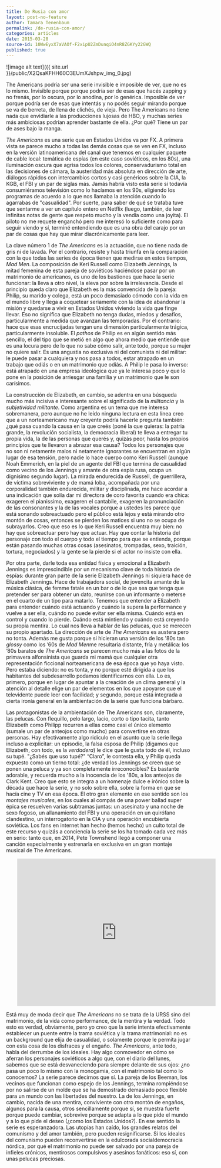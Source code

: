 ```yaml
---
title: De Rusia con amor
layout: post-no-feature
author: Tamara Tenenbaum
permalink: /de-rusia-con-amor/
categories: articles
date: 2015-03-28
source-id: 10WwEyxX7aVAOf-F2xipU2ZmDunqiO4nR8ZGKYy22GWQ
published: true
---
```

![image alt text]({{ site.url }}/public/X2QsaKFHH60O3EUmXJshpw_img_0.jpg)

The Americans podría ser una serie invisible e imposible de ver, que no es lo mismo. Invisible porque porque podría ser de esas que hacés zapping y no frenás, por lo oscura, por lo anodina, por lo genérica. Imposible de ver porque podría ser de esas que intentás y no podés seguir mirando porque se va de berreta, de llena de clichés, de vieja. Pero The Americans no tiene nada que envidiarle a las producciones lujosas de HBO, y muchas series más ambiciosas podrían aprender bastante de ella. ¿Por qué? Tiene un par de ases bajo la manga.

*The Americans* es una serie que en Estados Unidos va por FX. A primera vista se parece mucho a todas las demás cosas que se ven en FX, incluso en la versión latinoamericana del canal que tenemos en cualquier paquete de cable local: temática de espías (en este caso soviéticos, en los 80s), una iluminación oscura que agrisa todos los colores, conservadurismo total en las decisiones de cámara, la austeridad más absoluta en dirección de arte, diálogos rápidos con intercambios cortos y casi genéricos sobre la CIA, la KGB, el FBI y un par de siglas más. Jamás habría visto esta serie si todavía consumiéramos televisión como lo hacíamos en los 90s, eligiendo los programas de acuerdo a lo que nos llamaba la atención cuando lo agarrabas de "casualidad". Por suerte, para saber de qué se trataba tuve que sentarme a ver un capítulo entero en Netflix (luego, también, de leer infinitas notas de gente que respeto mucho y la vendía como una joyita). El piloto no me requete enganchó pero me interesó lo suficiente como para seguir viendo y sí, terminé entendiendo que es una obra del carajo por un par de cosas que hay que mirar diacrónicamente para leer.

La clave número 1 de *The Americans* es la actuación, que no tiene nada de gris ni de lavada. Por el contrario, resiste y hasta triunfa en la comparación con la que todas las series de época tienen que medirse en estos tiempos, *Mad Men*. La composición de Keri Russell como Elizabeth Jennings, la mitad femenina de esta pareja de soviéticos haciéndose pasar por un matrimonio de americanos, es uno de los bastiones que hace la serie funcionar: la lleva a otro nivel, la eleva por sobre la irrelevancia. Desde el principio queda claro que Elizabeth es la más convencida de la pareja: Philip, su marido y colega, está un poco demasiado cómodo con la vida en el mundo libre y llega a coquetear seriamente con la idea de abandonar la misión y quedarse a vivir en Estados Unidos viviendo la vida que finge llevar. Eso no significa que Elizabeth no tenga dudas, miedos y desafíos, particularmente a medida que avanzan las temporadas. Por el contrario: hace que esas encrucijadas tengan una dimensión particularmente trágica, particularmente insoluble. El *pathos* de Philip es en algún sentido más sencillo, el del tipo que se metió en algo que ahora medio que entiende que es una locura pero de lo que no sabe cómo salir, ante todo, porque su mujer no quiere salir. Es una angustia no exclusiva ni del comunista ni del militar: le puede pasar a cualquiera y nos pasa a todos, estar atrapado en un trabajo que odiás o en un matrimonio que odiás. A Philip le pasa lo inverso: está atrapado en una empresa ideológica que ya le interesa poco y que lo pone en la posición de arriesgar una familia y un matrimonio que le son carísimos.

La construcción de Elizabeth, en cambio, se adentra en una búsqueda mucho más incisiva e interesante sobre el significado de la *militancia* y la *subjetividad militante*. Como argentina es un tema que me interesa sobremanera, pero aunque no he leído ninguna lectura en esta línea creo que a un norteamericano muy creyente podría hacerle pregunta también: ¿qué pasa cuando la causa en la que creés (poné la que quieras: la patria grande, la revolución socialista, la democracia liberal) te lleva a entregar tu propia vida, la de las personas que querés y, quizás peor, hasta los propios principios que te llevaron a abrazar esa causa? Todos los personajes que no son ni netamente malos ni netamente ignorantes se encuentran en algún lugar de esa tensión, pero nadie lo hace cuerpo como Keri Russell (aunque Noah Emmerich, en la piel de un agente del FBI que termina de casualidad como vecino de los Jennings y amante de otra espía rusa, ocupa un dignísimo segundo lugar). La mirada endurecida de Russell, de guerrillera, de víctima sobreviviente y de mamá loba, acompañada por una corporalidad también endurecida, militar y disciplinada, me hace acordar a una indicación que solía dar mi directora de coro favorita cuando era chica: exageren el pianissimo, exageren el cantabile, exageren la pronunciación de las consonantes y la de las vocales porque a ustedes les parece que está sonando sobreactuado pero el público está lejos y está mirando otro montón de cosas, entonces se pierden los matices si uno no se ocupa de subrayarlos. Creo que eso es lo que Keri Russell encuentra muy bien: no hay que sobreactuar pero hay que actuar. Hay que contar la historia del personaje con todo el cuerpo y todo el tiempo para que se entienda, porque están pasando muchas otras cosas (asesinatos, trompadas, sexo, traición, tortura, negociados) y la gente se la pierde si el actor no insiste con ella.

Por otra parte, darle toda esa entidad física y emocional a Elizabeth Jennings es imprescindible por un mecanismo clave de toda historia de espías: durante gran parte de la serie Elizabeth Jennings ni siquiera hace de Elizabeth Jennings. Hace de trabajadora social, de jovencita amante de la música clásica, de femme fatale en un bar o de lo que sea que tenga que pretender ser para obtener un dato, reunirse con un informante o meterse en el cuarto de un tipo para matarlo. Tenemos que entender a Elizabeth para entender cuándo está actuando y cuándo la supera la performance y vuelve a ser ella, cuándo no puede evitar ser ella misma. Cuándo está en control y cuando lo pierde. Cuándo está mintiendo y cuándo está creyendo su propia mentira. Lo cual nos lleva a hablar de las pelucas, que se merecen su propio apartado. La dirección de arte de *The Americans* es austera pero no tonta. Además me gusta porque si hicieran una versión de los '80s tan *glossy* como los ’60s de *Mad Men*me resultaría distante, fría y metálica: los ’80s baratos de *The Americans* se parecen mucho más a las fotos de la primavera alfonsinista que guarda mi mamá que cualquier otra representación ficcional norteamericana de esa época que yo haya visto. Pero estaba diciendo: no es tonta, y no porque esté dirigida a que los habitantes del subdesarrollo podamos identificarnos con ella. Lo es, primero, porque en lugar de apuntar a la creación de un clima general y la atención al detalle elige un par de elementos en los que apoyarse que el televidente puede leer con facilidad; y segundo, porque está integrada a cierta ironía general en la ambientación de la serie que funciona bárbaro.

Las protagonistas de la ambientación de The Americans son, claramente, las pelucas. Con flequillo, pelo largo, lacio, corto o tipo tacita, tanto Elizabeth como Philipp recurren a ellas como casi el único elemento (sumale un par de anteojos como mucho) para convertirse en otras personas. Hay efectivamente algo ridículo en el asunto que la serie llega incluso a explicitar: un episodio, la falsa esposa de Philip (digamos que Elizabeth, con todo, es la *verdadera*) le dice que le gusta todo de él, incluso su tupé. "¿Sabés que uso tupé?" “Claro”, le contesta ella, y Philip queda expuesto como un tierno total: ¿de verdad los Jennings se creen que se ponen una peluca y ya son completamente irreconocibles? Es bastante adorable, y recuerda mucho a la inocencia de los '80s, a los anteojos de Clark Kent. Creo que esto se integra a un homenaje dulce e irónico sobre la década que hace la serie, y no solo sobre ella, sobre la forma en que se hacía cine y TV en esa época. El otro gran elemento en ese sentido son los *montajes musicales*, en los cuales al compás de una power ballad super épica se resuelven varias subtramas juntas: un asesinato y una noche de sexo fogoso, un allanamiento del FBI y una operación en un quirófano clandestino, un interrogatorio en la CIA y una operación encubierta soviética. Los fans en internet han hecho (hemos hecho) un culto total de este recurso y quizás a conciencia la serie se los ha tomado cada vez más en serio: tanto que, en 2014, Pete Townshend llegó a componer una canción especialmente y estrenarla en exclusiva en un gran montaje musical de The Americans.

<div style="padding-left:30px"><iframe width="540" height="400" src="https://www.youtube.com/embed/r7QbWAPagzU" frameborder="0" allowfullscreen></iframe>

<p>

</p>

</div>

Está muy de moda decir que *The Americans* no se trata de la URSS sino del matrimonio, de la vida como performance, de la mentira y la verdad. Todo esto es verdad, obviamente, pero yo creo que la serie intenta efectivamente establecer un puente entre la trama soviética y la trama matrimonial: no es un background que elija de casualidad, o solamente porque le permita jugar con esta cosa de los disfraces y el engaño. *The Americans*, ante todo, habla del derrumbe de los ideales. Hay algo conmovedor en cómo se aferran los personajes soviéticos a algo que, con el diario del lunes, sabemos que se está desvaneciendo para siempre delante de sus ojos: ¿no pasa un poco lo mismo con la monogamia, con el matrimonio tal como lo conocemos? La serie parece decirnos que sí. La pareja de los Beeman, los vecinos que funcionan como espejo de los Jennings, termina rompiéndose por no salirse de un molde que se ha demostrado demasiado poco flexible para un mundo con las libertades del nuestro. La de los Jennings, en cambio, nacida de una mentira, conviviente con otro montón de engaños, algunos para la causa, otros sencillamente porque sí, se muestra fuerte porque puede cambiar, sobrevive porque se adapta a lo que pide el mundo y a lo que pide el deseo (¿como los Estados Unidos?). En ese sentido la serie es esperanzadora. Las utopías han caído, los grandes relatos del comunismo y del amor también, pero pueden resignificarse. Si los ideales del comunismo pueden reconvertirse en la edulcorada socialdemocracia nórdica, por qué el matrimonio no puede ser salvado por una pareja de infieles crónicos, mentirosos compulsivos y asesinos fanáticos: eso sí, con unas pelucas preciosas.


